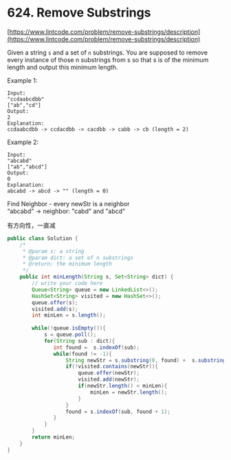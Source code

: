 # 624. Remove Substrings

[https://www.lintcode.com/problem/remove-substrings/description](https://www.lintcode.com/problem/remove-substrings/description)  
  
Given a string `s` and a set of `n` substrings. You are supposed to remove every instance of those n substrings from s so that s is of the minimum length and output this minimum length.  
  
Example 1:

```text
Input:
"ccdaabcdbb"
["ab","cd"]
Output:
2
Explanation: 
ccdaabcdbb -> ccdacdbb -> cacdbb -> cabb -> cb (length = 2)
```

Example 2:

```text
Input:
"abcabd"
["ab","abcd"]
Output:
0
Explanation: 
abcabd -> abcd -> "" (length = 0)
```

Find Neighbor - every newStr is a neighbor  
“abcabd” -&gt; neighbor: "cabd" and "abcd"  
  
有方向性，一直减

```java
public class Solution {
    /*
     * @param s: a string
     * @param dict: a set of n substrings
     * @return: the minimum length
     */
    public int minLength(String s, Set<String> dict) {
        // write your code here
        Queue<String> queue = new LinkedList<>();
        HashSet<String> visited = new HashSet<>();
        queue.offer(s);
        visited.add(s);
        int minLen = s.length();
        
        while(!queue.isEmpty()){
            s = queue.poll();
            for(String sub : dict){
               int found =  s.indexOf(sub);
               while(found != -1){
                   String newStr = s.substring(0, found) +  s.substring(found + sub.length(), s.length());
                   if(!visited.contains(newStr)){
                       queue.offer(newStr);
                       visited.add(newStr);
                       if(newStr.length() < minLen){
                           minLen = newStr.length();
                       }
                   }
                   found = s.indexOf(sub, found + 1);
               }
            }
        }
        return minLen;
    }
}
```

